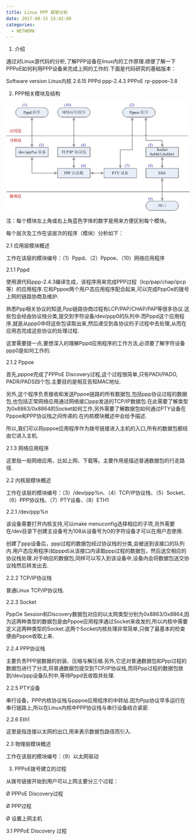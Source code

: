 ```yaml
---
title: Linux PPP 框架分析
date: 2017-08-15 15:42:08
categories:
  - NETWORK
---
```

1.   介绍

通过对Linux源代码的分析,了解PPP设备在linux内的工作原理.顺便了解一下PPPoE如何利用PPP设备来完成上网的工作的.下面是代码研究的基础版本：

       
Software  	version
Linux内核	2.6.15
PPPd	ppp-2.4.3
PPPoE	rp-pppoe-3.8

2.   PPP相关模块及结构

 ![](PPP框架原理.jpg)

注：每个模块左上角或右上角蓝色字体的数字是用来方便区别每个模块。

每个层次及工作在该层次的程序（模块）分析如下：

2.1 应用层模块概述

工作在该层的模块编号：（1）Pppd、（2）Pppoe、（10）网络应用程序

2.1.1   Pppd

使用源代码ppp-2.4.3编译生成，该程序用来完成PPP过程（lcp/pap/chap/ipcp等）的应用程序.它和Pppoe两个用户态应用程序配合起来,可以完成PppOe的拨号上网的链路协商及维护.

熟悉Ppp相关协议的知道,Ppp链路协商过程有LCP/PAP/CHAP/PAP等很多协议.这些包会经由协议栈分类,提交到字符设备/dev/ppp0的队列中.而Pppd这个应用程序,就是从ppp0中将这些包读取出来,然后递交到各协议的子过程中去处理,从而在应用态完成这些协议的处理过程.

这里需要提一点,要想深入的理解Pppd应用程序的工作方法,必须要了解字符设备ppp0是如何工作的.

2.1.2   Pppoe

首先,pppoe完成了PPPoE Discovery过程,这个过程很简单,只有PADI/PADO, PADR/PADS四个包.主要目的是相互告知MAC地址.

另外,这个程序负责接收和发送Pppoe链路的所有数据包,包括ppp协议过程的数据包,也包括正常网络应用通过网络接口ppp发送的TCP/IP数据包.在此需要了解类型为0x8863/0x8864的Socket如何工作,另外需要了解数据包如何通过PTY设备在Pppoe和PPP协议栈之间传递的.在内核模块概述中会给予描述.

所以,我们可以将pppoe应用程序作为拨号链接进入主机的入口,所有的数据包都经由它进入主机.

2.1.3   网络应用程序

这里指一般网络应用，比如上网、下载等。主要作用是描述普通数据包的行走路径.

2.2 内核层模块概述

工作在该层的模块编号：（3）/dev/ppp%n、（4）TCP/IP协议栈、（5）Socket、（6）PPP协议栈、（7）PTY设备、（8）ETH1

2.2.1   /dev/ppp%n

该设备需要打开内核支持,可以make menuconfig选择相应的子项,另外需要在/dev目录下创建主设备号为108从设备号为0的字符设备才可以在用户态使用.

创建了ppp设备后，ppp过程的数据包经过协议栈的分类,会被送到该接口的队列内.用户态应用程序(如pppd)从该接口内读取ppp过程的数据包，然后送交相应的协议栈处理.对于响应的数据包,同样可以写入到该设备中,设备内会将数据包送交协议栈然后转发出去.

2.2.2   TCP/IP协议栈

普通Linux TCP/IP协议栈.

2.2.3   Socket

PppOe Session和Discovery数据包对应的以太网类型分别为0x8863/0x8864,因为这两种类型的数据包是由Pppoe应用程序通过Socket来收发的,所以内核中需要定义这两种类型的Socket.这两个Socket内核处理非常简单,只做了最基本的检查便由Pppoe收取上来.

2.2.4   PPP协议栈

主要负责PPP层数据的封装、压缩与解压缩.另外,它还对普通数据包和Ppp过程的数据包进行了分流,将普通数据包提交到TCP/IP协议栈,而将Ppp过程的数据包放到/dev/ppp设备队列中,等待Pppd去收取并处理.

2.2.5   PTY设备

串行设备，PPP内核协议栈与pppoe应用程序的中转站.因为Ppp协议早多运行在串行链路上,所以在Linux内核中PPP协议栈与串行设备结合紧密.

2.2.6   Eth1

这里是指连接以太网的出口,用来表示数据包路径而引入.

2.3 物理层模块概述

工作在该层的模块编号：（9）以太网驱动

3.   PPPoE拨号建立的过程

从拨号链接开始到用户可以上网主要分三个过程：

Ø PPPoE Discovery过程

Ø PPP过程

Ø 设置上网主机

3.1 PPPoE Discovery 过程